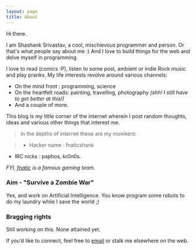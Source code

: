 ```yaml
---
layout: page
title: About
---
```


Hi there.

I am Shashank Srivastav, a cool, mischievous programmer and person.
Or that's what people say about me :)
And I love to build things for the web and delve myself in programming.

I love to read (comics :P), listen to some post, ambient or indie Rock
music and play pranks. My life interests revolve around various channels:

* On the mind front : programming, science
* On the heartfelt roads: painting, travelling, photography *(shh! I still have to
get better at this!)* 
* And a couple of more.

This blog is my little corner of the internet wherein I post random thoughts,
ideas and various other things that interest me.

> In the depths of internet these are my monikers:

> * Hacker name : fnaticshank
* IRC nicks : paphos, kr0n0s.

*FYI, [fnatic](http://www.fnatic.com/) is a famous gaming team.*


###  Aim -  "Survive a Zombie War"
Yes, and work on Artificial Intelligence.
You know program some robots to do my laundry while I save the world ;)

### Bragging rights
Still working on this. None attained yet.


If you’d like to connect, feel free to [email](mailto:shashankgrovy@gmail.com) or stalk me elsewhere on the web.
